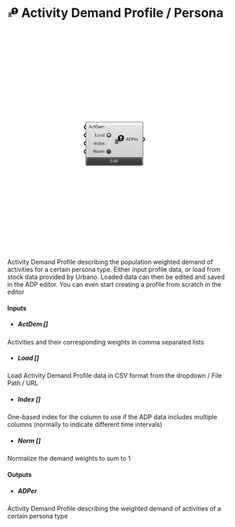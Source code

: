# ![](../../images/icons/Activity_Demand_Profile___Persona.png) Activity Demand Profile / Persona

![](../../images/components/Activity_Demand_Profile___Persona.png)

Activity Demand Profile describing the population weighted demand of activities for a certain persona type. Either input profile data, or load from stock data provided by Urbano. Loaded data can then be edited and saved in the ADP editor. You can even start creating a profile from scratch in the editor

#### Inputs
* ##### ActDem []
Activities and their corresponding weights in comma separated lists
* ##### Load []
Load Activity Demand Profile data in CSV format from the dropdown / File Path / URL
* ##### Index []
One-based index for the column to use if the ADP data includes multiple columns (normally to indicate different time intervals)
* ##### Norm []
Normalize the demand weights to sum to 1

#### Outputs
* ##### ADPer
Activity Demand Profile describing the weighted demand of activities of a certain persona type